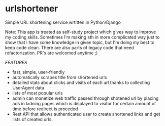 # urlshortener

Simple URL shortening service wrtitten in Python/Django

Note: This app is treated as self-study project which gives way to improve my coding skills. Sometimes I'm making sth in more complicated way just to show that I have some knowledge in given topic, but I'm doing my best to keep code clean. There are also parts of legacy code that need refactorization. PR's are welcomed anytime ;) 

*FEATURES*

* fast, simple, user-friendly
* automatically scrapes title from shortened urls
* detailed stats about clicks and visits of each url thanks to collecting UserAgent data
* lists of most popular urls
* admin can monetize web traffic passed through shotened url by placing ads in ladning pages which is displayed to visitor for certain amount of time before redirect is proceded
* Rest API that allows authenticated user to create shortened links and get lists of created urls.
